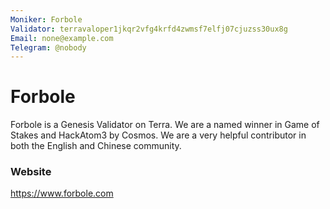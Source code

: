 ```yaml
---
Moniker: Forbole
Validator: terravaloper1jkqr2vfg4krfd4zwmsf7elfj07cjuzss30ux8g
Email: none@example.com
Telegram: @nobody
---
```


# Forbole

Forbole is a Genesis Validator on Terra. We are a named winner in Game of Stakes and HackAtom3 by Cosmos. We are a very helpful contributor in both the English and Chinese community.

### Website

https://www.forbole.com


